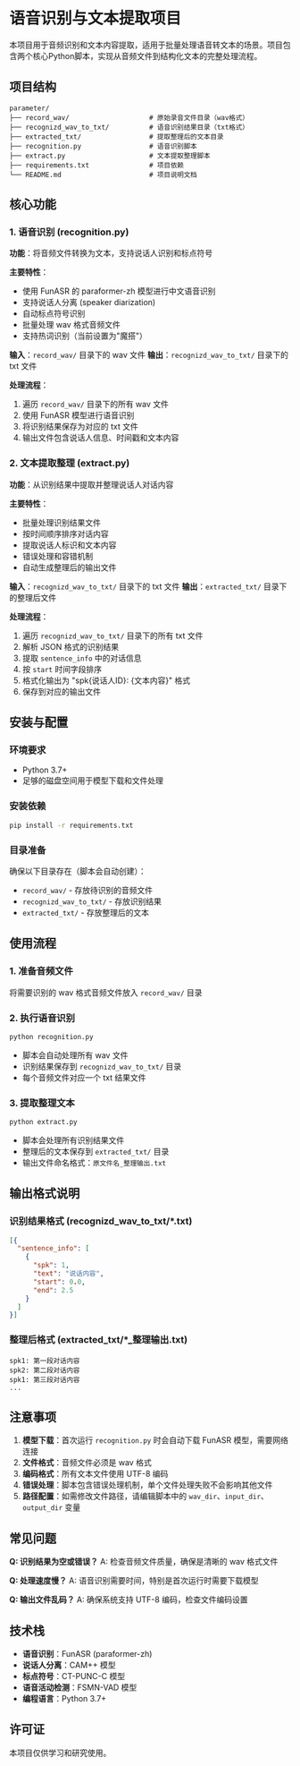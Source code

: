 # 语音识别与文本提取项目

本项目用于音频识别和文本内容提取，适用于批量处理语音转文本的场景。项目包含两个核心Python脚本，实现从音频文件到结构化文本的完整处理流程。

## 项目结构

```
parameter/
├── record_wav/                    # 原始录音文件目录（wav格式）
├── recognizd_wav_to_txt/          # 语音识别结果目录（txt格式）
├── extracted_txt/                 # 提取整理后的文本目录
├── recognition.py                 # 语音识别脚本
├── extract.py                     # 文本提取整理脚本
├── requirements.txt               # 项目依赖
└── README.md                      # 项目说明文档
```

## 核心功能

### 1. 语音识别 (recognition.py)
**功能**：将音频文件转换为文本，支持说话人识别和标点符号

**主要特性**：
- 使用 FunASR 的 paraformer-zh 模型进行中文语音识别
- 支持说话人分离 (speaker diarization)
- 自动标点符号识别
- 批量处理 wav 格式音频文件
- 支持热词识别（当前设置为"魔搭"）

**输入**：`record_wav/` 目录下的 wav 文件
**输出**：`recognizd_wav_to_txt/` 目录下的 txt 文件

**处理流程**：
1. 遍历 `record_wav/` 目录下的所有 wav 文件
2. 使用 FunASR 模型进行语音识别
3. 将识别结果保存为对应的 txt 文件
4. 输出文件包含说话人信息、时间戳和文本内容

### 2. 文本提取整理 (extract.py)
**功能**：从识别结果中提取并整理说话人对话内容

**主要特性**：
- 批量处理识别结果文件
- 按时间顺序排序对话内容
- 提取说话人标识和文本内容
- 错误处理和容错机制
- 自动生成整理后的输出文件

**输入**：`recognizd_wav_to_txt/` 目录下的 txt 文件
**输出**：`extracted_txt/` 目录下的整理后文件

**处理流程**：
1. 遍历 `recognizd_wav_to_txt/` 目录下的所有 txt 文件
2. 解析 JSON 格式的识别结果
3. 提取 `sentence_info` 中的对话信息
4. 按 `start` 时间字段排序
5. 格式化输出为 "spk{说话人ID}: {文本内容}" 格式
6. 保存到对应的输出文件

## 安装与配置

### 环境要求
- Python 3.7+
- 足够的磁盘空间用于模型下载和文件处理

### 安装依赖
```bash
pip install -r requirements.txt
```

### 目录准备
确保以下目录存在（脚本会自动创建）：
- `record_wav/` - 存放待识别的音频文件
- `recognizd_wav_to_txt/` - 存放识别结果
- `extracted_txt/` - 存放整理后的文本

## 使用流程

### 1. 准备音频文件
将需要识别的 wav 格式音频文件放入 `record_wav/` 目录

### 2. 执行语音识别
```bash
python recognition.py
```
- 脚本会自动处理所有 wav 文件
- 识别结果保存到 `recognizd_wav_to_txt/` 目录
- 每个音频文件对应一个 txt 结果文件

### 3. 提取整理文本
```bash
python extract.py
```
- 脚本会处理所有识别结果文件
- 整理后的文本保存到 `extracted_txt/` 目录
- 输出文件命名格式：`原文件名_整理输出.txt`

## 输出格式说明

### 识别结果格式 (recognizd_wav_to_txt/*.txt)
```json
[{
  "sentence_info": [
    {
      "spk": 1,
      "text": "说话内容",
      "start": 0.0,
      "end": 2.5
    }
  ]
}]
```

### 整理后格式 (extracted_txt/*_整理输出.txt)
```
spk1: 第一段对话内容
spk2: 第二段对话内容
spk1: 第三段对话内容
...
```

## 注意事项

1. **模型下载**：首次运行 `recognition.py` 时会自动下载 FunASR 模型，需要网络连接
2. **文件格式**：音频文件必须是 wav 格式
3. **编码格式**：所有文本文件使用 UTF-8 编码
4. **错误处理**：脚本包含错误处理机制，单个文件处理失败不会影响其他文件
5. **路径配置**：如需修改文件路径，请编辑脚本中的 `wav_dir`、`input_dir`、`output_dir` 变量

## 常见问题

**Q: 识别结果为空或错误？**
A: 检查音频文件质量，确保是清晰的 wav 格式文件

**Q: 处理速度慢？**
A: 语音识别需要时间，特别是首次运行时需要下载模型

**Q: 输出文件乱码？**
A: 确保系统支持 UTF-8 编码，检查文件编码设置

## 技术栈

- **语音识别**：FunASR (paraformer-zh)
- **说话人分离**：CAM++ 模型
- **标点符号**：CT-PUNC-C 模型
- **语音活动检测**：FSMN-VAD 模型
- **编程语言**：Python 3.7+

## 许可证

本项目仅供学习和研究使用。
